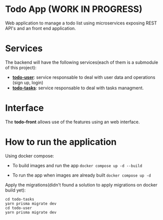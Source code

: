 # Todo App (WORK IN PROGRESS)
Web application to manage a todo list using microservices exposing REST API's and an front end application.

# Services
The backend will have the following services(each of them is a submodule of this project):
- [**todo-user**](https://github.com/Wallace-F-Rosa/todo-user): service responsable to deal with user data and operations (sign up, login)
- [**todo-tasks**](https://github.com/Wallace-F-Rosa/todo-tasks): service responsable to deal with tasks managment.

# Interface
The **todo-front** allows use of the features using an web interface.

# How to run the application
Using docker compose:

- To build images and run the app
`docker compose up -d --build`

- To run the app when images are already built
`docker compose up -d`

Apply the migrations(didn't found a solution to apply migrations on docker build yet):
```
cd todo-tasks
yarn prisma migrate dev
cd todo-user
yarn prisma migrate dev
```
